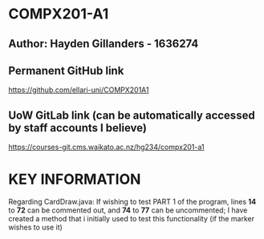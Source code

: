 # COMPX201-A1

## Author: Hayden Gillanders - 1636274

## Permanent GitHub link
https://github.com/ellari-uni/COMPX201A1

## UoW GitLab link (can be automatically accessed by staff accounts I believe)
https://courses-git.cms.waikato.ac.nz/hg234/compx201-a1

# KEY INFORMATION
Regarding CardDraw.java: If wishing to test PART 1 of the program, lines **14** to **72** can be commented out, and **74** to **77** can be uncommented; I have created a method that i initially used to test this functionality (if the marker wishes to use it)